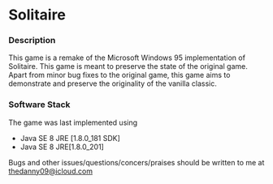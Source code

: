 # Solitaire

### Description
This game is a remake of the Microsoft Windows 95 implementation of Solitaire. This game is meant to preserve the state of the original game. Apart from minor bug fixes to the original game, this game aims to demonstrate and preserve the originality of the vanilla classic.

### Software Stack
The game was last implemented using 
+ Java SE 8 JRE [1.8.0_181 SDK]
+ Java SE 8 JRE[1.8.0_201]

Bugs and other issues/questions/concers/praises should be written to me at thedanny09@icloud.com
